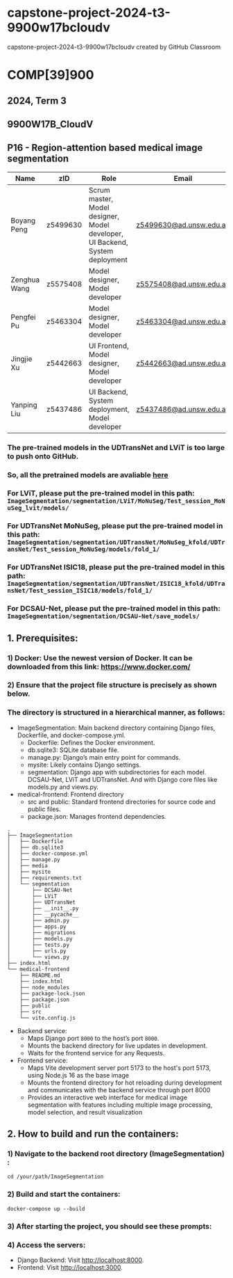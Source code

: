 # capstone-project-2024-t3-9900w17bcloudv

capstone-project-2024-t3-9900w17bcloudv created by GitHub Classroom

# COMP[39]900

## 2024, Term 3

## 9900W17B_CloudV

## P16 - Region-attention based medical image segmentation

| Name         | zID      | Role                                                                         | Email                   |
| ------------ | -------- | ---------------------------------------------------------------------------- | ----------------------- |
| Boyang Peng  | z5499630 | Scrum master, Model designer, Model developer, UI Backend, System deployment | z5499630@ad.unsw.edu.au |
| Zenghua Wang | z5575408 | Model designer, Model developer                                              | z5575408@ad.unsw.edu.au |
| Pengfei Pu   | z5463304 | Model designer, Model developer                                              | z5463304@ad.unsw.edu.au |
| Jingjie Xu   | z5442663 | UI Frontend, Model designer, Model developer                                 | z5442663@ad.unsw.edu.au |
| Yanping Liu  | z5437486 | UI Backend, System deployment, Model developer                               | z5437486@ad.unsw.edu.au |

### The pre-trained models in the UDTransNet and LViT is too large to push onto GitHub.
### So, all the pretrained models are avaliable [here](https://drive.google.com/drive/folders/1C7sCpqvhX-r5zkz1Z06PvnTGbn66qa8Q?usp=drive_link)
### For LViT, please put the pre-trained model in this path: `ImageSegmentation/segmentation/LViT/MoNuSeg/Test_session_MoNuSeg_lvit/models/`
### For UDTransNet MoNuSeg, please put the pre-trained model in this path: `ImageSegmentation/segmentation/UDTransNet/MoNuSeg_kfold/UDTransNet/Test_session_MoNuSeg/models/fold_1/`
### For UDTransNet ISIC18, please put the pre-trained model in this path: `ImageSegmentation/segmentation/UDTransNet/ISIC18_kfold/UDTransNet/Test_session_ISIC18/models/fold_1/`
### For DCSAU-Net, please put the pre-trained model in this path: `ImageSegmentation/segmentation/DCSAU-Net/save_models/`

## 1. Prerequisites:

### 1) Docker: Use the newest version of Docker. It can be downloaded from this link: https://www.docker.com/

### 2) Ensure that the project file structure is precisely as shown below.

### The directory is structured in a hierarchical manner, as follows:

- ImageSegmentation: Main backend directory containing Django files, Dockerfile, and docker-compose.yml.
  - Dockerfile: Defines the Docker environment.
  - db.sqlite3: SQLite database file.
  - manage.py: Django’s main entry point for commands.
  - mysite: Likely contains Django settings.
  - segmentation: Django app with subdirectories for each model. DCSAU-Net, LViT and UDTransNet. And with Django core files like models.py and views.py.
- medical-frontend: Frontend directory
  - src and public: Standard frontend directories for source code and public files.
  - package.json: Manages frontend dependencies.

```shell
.
├── ImageSegmentation
│   ├── Dockerfile
│   ├── db.sqlite3
│   ├── docker-compose.yml
│   ├── manage.py
│   ├── media
│   ├── mysite
│   ├── requirements.txt
│   └── segmentation
│       ├── DCSAU-Net
│       ├── LViT
│       ├── UDTransNet
│       ├── __init__.py
│       ├── __pycache__
│       ├── admin.py
│       ├── apps.py
│       ├── migrations
│       ├── models.py
│       ├── tests.py
│       ├── urls.py
│       └── views.py
├── index.html
└── medical-frontend
    ├── README.md
    ├── index.html
    ├── node_modules
    ├── package-lock.json
    ├── package.json
    ├── public
    ├── src
    └── vite.config.js
```

- Backend service:
  - Maps Django port `8000` to the host’s port `8000`.
  - Mounts the backend directory for live updates in development.
  - Waits for the frontend service for any Requests.
- Frontend service:
  - Maps Vite development server port 5173 to the host's port 5173, using Node.js 16 as the base image
  - Mounts the frontend directory for hot reloading during development and communicates with the backend service through port 8000
  - Provides an interactive web interface for medical image segmentation with features including multiple image processing, model selection, and result visualization

## 2. How to build and run the containers:

### 1) Navigate to the backend root directory (ImageSegmentation) :

```shell
cd /your/path/ImageSegmentation
```

### 2) Build and start the containers:

```shell
docker-compose up --build
```

### 3) After starting the project, you should see these prompts:

### 4) Access the servers:

- Django Backend: Visit [http://localhost:8000](http://localhost:8000).
- Frontend: Visit [http://localhost:3000](http://localhost:3000).
